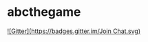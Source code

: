 # abcthegame
[![Gitter](https://badges.gitter.im/Join Chat.svg)](https://gitter.im/Gnesis/abcthegame?utm_source=badge&utm_medium=badge&utm_campaign=pr-badge&utm_content=badge)